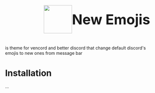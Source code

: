 <span style="padding-top: 5%; padding-left: 25%; font-size: 45px; font-weight: bolder ; display: flex; align-items: center;"><img width=92 src="https://cdn.discordapp.com/attachments/1125130692934762586/1197280676676907180/smiling_imp.svg">New Emojis</span>

#
is theme for vencord and better discord that change default discord's emojis to new ones from message bar

# Installation
...
